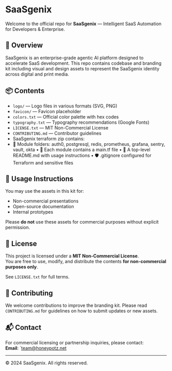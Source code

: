 # SaaSgenix

Welcome to the official repo for **SaaSgenix** — Intelligent SaaS Automation for Developers & Enterprise.

## 🧠 Overview

SaaSgenix is an enterprise-grade agentic AI platform designed to accelerate SaaS development. This repo contains codebase and branding kit including visual and design assets to represent the SaaSgenix identity across digital and print media.

## 📦 Contents

- `logo/` — Logo files in various formats (SVG, PNG)
- `favicon/` — Favicon placeholder
- `colors.txt` — Official color palette with hex codes
- `typography.txt` — Typography recommendations (Google Fonts)
- `LICENSE.txt` — MIT Non-Commercial License
- `CONTRIBUTING.md` — Contributor guidelines
- SaaSgenix terraform zip contains:
-  📁 Module folders: auth0, postgresql, redis, prometheus, grafana, sentry, vault, okta
• 📄 Each module contains a main.tf file
• 📘 A top-level README.md with usage instructions
• 🛡️ .gitignore configured for Terraform and sensitive files


## 🚀 Usage Instructions

You may use the assets in this kit for:
- Non-commercial presentations
- Open-source documentation
- Internal prototypes

Please **do not** use these assets for commercial purposes without explicit permission.

## 📜 License

This project is licensed under a **MIT Non-Commercial License**.  
You are free to use, modify, and distribute the contents **for non-commercial purposes only**.

See `LICENSE.txt` for full terms.

## 🤝 Contributing

We welcome contributions to improve the branding kit. Please read `CONTRIBUTING.md` for guidelines on how to submit updates or new assets.

## 📬 Contact

For commercial licensing or partnership inquiries, please contact:  
**Email**: `team@honeypotz.net

---

© 2024 SaaSgenix. All rights reserved.
